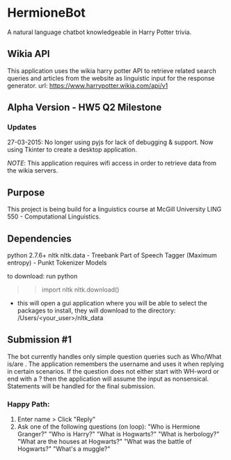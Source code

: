 # HermioneBot
A natural language chatbot knowledgeable in Harry Potter trivia. 

## Wikia API
This application uses the wikia harry potter API to retrieve related search queries and articles from the website as linguistic input for the response generator.
url: https://www.harrypotter.wikia.com/api/v1

## Alpha Version - HW5 Q2 Milestone
### Updates
27-03-2015: No longer using pyjs for lack of debugging & support. Now using Tkinter to create a desktop application.

*NOTE*: This application requires wifi access in order to retrieve data from the wikia servers.

## Purpose
This project is being build for a linguistics course at McGill University LING 550 - Computational Linguistics.

## Dependencies
python 2.7.6+ 
nltk
nltk.data - Treebank Part of Speech Tagger (Maximum entropy) 
	  - Punkt Tokenizer Models

to download: run python
>> import nltk
>> nltk.download()

- this will open a gui application where you will be able to select the packages to install, they will download to the directory: /Users/<your_user>/nltk_data

## Submission #1 
The bot currently handles only simple question queries such as Who/What is/are <NP>.
The application remembers the username and uses it when replying in certain scenarios.
If the question does not either start with WH-word or end with a ? then the application will assume the input as nonsensical.
Statements will be handled for the final submission.

### Happy Path: 
1. Enter name > Click "Reply"
2. Ask one of the following questions (on loop):
"Who is Hermione Granger?" 
"Who is Harry?"
"What is Hogwarts?"
"What is herbology?"
"What are the houses at Hogwarts?" 
"What was the battle of Hogwarts?"
"What's a muggle?"

